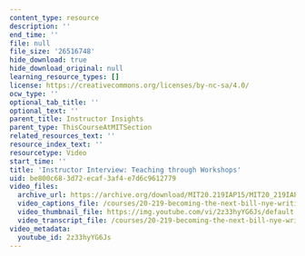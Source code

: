```yaml
---
content_type: resource
description: ''
end_time: ''
file: null
file_size: '26516748'
hide_download: true
hide_download_original: null
learning_resource_types: []
license: https://creativecommons.org/licenses/by-nc-sa/4.0/
ocw_type: ''
optional_tab_title: ''
optional_text: ''
parent_title: Instructor Insights
parent_type: ThisCourseAtMITSection
related_resources_text: ''
resource_index_text: ''
resourcetype: Video
start_time: ''
title: 'Instructor Interview: Teaching through Workshops'
uid: be800c68-3d72-ecaf-3af4-e7d6c9612779
video_files:
  archive_url: https://archive.org/download/MIT20.219IAP15/MIT20_219IAP15_Workshops_300k.mp4
  video_captions_file: /courses/20-219-becoming-the-next-bill-nye-writing-and-hosting-the-educational-show-january-iap-2015/2a0b8ccdfbce5dd995778f69794c02ff_2z33hyYG6Js.vtt
  video_thumbnail_file: https://img.youtube.com/vi/2z33hyYG6Js/default.jpg
  video_transcript_file: /courses/20-219-becoming-the-next-bill-nye-writing-and-hosting-the-educational-show-january-iap-2015/5c511cf95c021ce8c04935ba2dfc643d_2z33hyYG6Js.pdf
video_metadata:
  youtube_id: 2z33hyYG6Js
---
```

